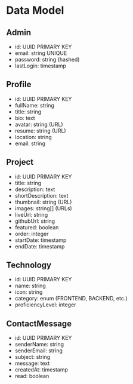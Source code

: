 # Data Model

## Admin
- id: UUID PRIMARY KEY
- email: string UNIQUE
- password: string (hashed)
- lastLogin: timestamp

## Profile
- id: UUID PRIMARY KEY
- fullName: string
- title: string
- bio: text
- avatar: string (URL)
- resume: string (URL)
- location: string
- email: string

## Project
- id: UUID PRIMARY KEY
- title: string
- description: text
- shortDescription: text
- thumbnail: string (URL)
- images: string[] (URLs)
- liveUrl: string
- githubUrl: string
- featured: boolean
- order: integer
- startDate: timestamp
- endDate: timestamp

## Technology
- id: UUID PRIMARY KEY
- name: string
- icon: string
- category: enum (FRONTEND, BACKEND, etc.)
- proficiencyLevel: integer

## ContactMessage
- id: UUID PRIMARY KEY
- senderName: string
- senderEmail: string
- subject: string
- message: text
- createdAt: timestamp
- read: boolean
